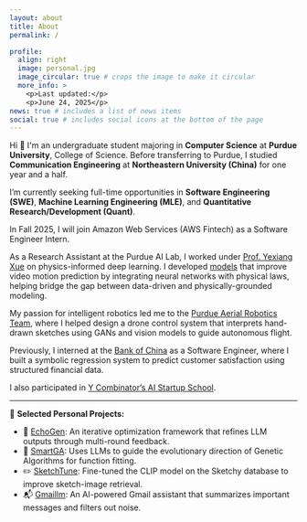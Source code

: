 ```yaml
---
layout: about
title: About
permalink: /

profile:
  align: right
  image: personal.jpg
  image_circular: true # crops the image to make it circular
  more_info: >
    <p>Last updated:</p>
    <p>June 24, 2025</p>
news: true # includes a list of news items
social: true # includes social icons at the bottom of the page
---
```

Hi 👋 I'm an undergraduate student majoring in **Computer Science** at **Purdue University**, College of Science. Before transferring to Purdue, I studied **Communication Engineering** at **Northeastern University (China)** for one year and a half.


I’m currently seeking full-time opportunities in **Software Engineering (SWE)**, **Machine Learning Engineering (MLE)**, and **Quantitative Research/Development (Quant)**.

In Fall 2025, I will join Amazon Web Services (AWS Fintech) as a Software Engineer Intern.

As a Research Assistant at the Purdue AI Lab, I worked under [Prof. Yexiang Xue](https://www.cs.purdue.edu/homes/yexiang/) on physics-informed deep learning. I developed [models](https://royal-celestite-49a.notion.site/Motion-Prediction-through-Physical-Laws-b75fba68cf2f414e9ebd9f84c0db00d7) that improve video motion prediction by integrating neural networks with physical laws, helping bridge the gap between data-driven and physically-grounded modeling.

My passion for intelligent robotics led me to the [Purdue Aerial Robotics Team](https://www.purdueaerial.com/), where I helped design a drone control system that interprets hand-drawn sketches using GANs and vision models to guide autonomous flight.

Previously, I interned at the [Bank of China](https://www.boc.cn/en/) as a Software Engineer, where I built a symbolic regression system to predict customer satisfaction using structured financial data.

I also participated in [Y Combinator’s AI Startup School](https://events.ycombinator.com/ai-sus).

---

🌱 **Selected Personal Projects:**

- 🔁 [EchoGen](https://github.com/AABBCCDKG/EchoGen): An iterative optimization framework that refines LLM outputs through multi-round feedback.
- 🧬 [SmartGA](https://github.com/AABBCCDKG/LLM-guided_GA_for_function_fitting): Uses LLMs to guide the evolutionary direction of Genetic Algorithms for function fitting.
- ✏️ [SketchTune](https://github.com/AABBCCDKG/clip_on_sketch): Fine-tuned the CLIP model on the Sketchy database to improve sketch-image retrieval.
- 📬 [Gmaillm](https://github.com/AABBCCDKG/gmaillm): An AI-powered Gmail assistant that summarizes important messages and filters out noise.

